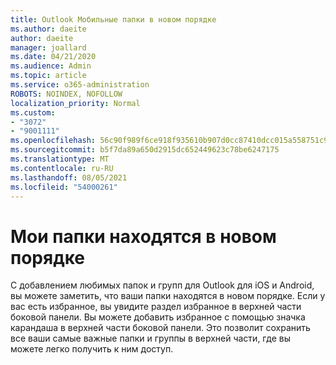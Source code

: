 ```yaml
---
title: Outlook Мобильные папки в новом порядке
ms.author: daeite
author: daeite
manager: joallard
ms.date: 04/21/2020
ms.audience: Admin
ms.topic: article
ms.service: o365-administration
ROBOTS: NOINDEX, NOFOLLOW
localization_priority: Normal
ms.custom:
- "3072"
- "9001111"
ms.openlocfilehash: 56c90f989f6ce918f935610b907d0cc87410dcc015a558751c9065928eb17386
ms.sourcegitcommit: b5f7da89a650d2915dc652449623c78be6247175
ms.translationtype: MT
ms.contentlocale: ru-RU
ms.lasthandoff: 08/05/2021
ms.locfileid: "54000261"
---
```

# <a name="my-folders-are-in-a-new-order"></a>Мои папки находятся в новом порядке

С добавлением любимых папок и групп для Outlook для iOS и Android, вы можете заметить, что ваши папки находятся в новом порядке. Если у вас есть избранное, вы увидите раздел избранное в верхней части боковой панели. Вы можете добавить избранное с помощью значка карандаша в верхней части боковой панели. Это позволит сохранить все ваши самые важные папки и группы в верхней части, где вы можете легко получить к ним доступ.